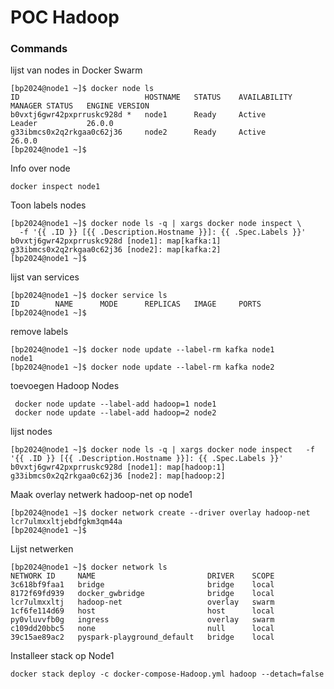 # POC Hadoop

### Commands

lijst van nodes in Docker Swarm

```console
[bp2024@node1 ~]$ docker node ls
ID                            HOSTNAME   STATUS    AVAILABILITY   MANAGER STATUS   ENGINE VERSION
b0vxtj6gwr42pxprruskc928d *   node1      Ready     Active         Leader           26.0.0
g33ibmcs0x2q2rkgaa0c62j36     node2      Ready     Active                          26.0.0
[bp2024@node1 ~]$
```

Info over node

```console
docker inspect node1
```

Toon labels nodes

```console
[bp2024@node1 ~]$ docker node ls -q | xargs docker node inspect \
  -f '{{ .ID }} [{{ .Description.Hostname }}]: {{ .Spec.Labels }}'
b0vxtj6gwr42pxprruskc928d [node1]: map[kafka:1]
g33ibmcs0x2q2rkgaa0c62j36 [node2]: map[kafka:2]
[bp2024@node1 ~]$

```

lijst van services

```console
[bp2024@node1 ~]$ docker service ls
ID        NAME      MODE      REPLICAS   IMAGE     PORTS
[bp2024@node1 ~]$
```

remove labels

```console
[bp2024@node1 ~]$ docker node update --label-rm kafka node1
node1
[bp2024@node1 ~]$ docker node update --label-rm kafka node2
```

toevoegen Hadoop Nodes

```console
 docker node update --label-add hadoop=1 node1
 docker node update --label-add hadoop=2 node2
```

lijst nodes

```console
[bp2024@node1 ~]$ docker node ls -q | xargs docker node inspect   -f '{{ .ID }} [{{ .Description.Hostname }}]: {{ .Spec.Labels }}'
b0vxtj6gwr42pxprruskc928d [node1]: map[hadoop:1]
g33ibmcs0x2q2rkgaa0c62j36 [node2]: map[hadoop:2]
```

Maak overlay netwerk hadoop-net op node1
```console
[bp2024@node1 ~]$ docker network create --driver overlay hadoop-net
lcr7ulmxxltjebdfgkm3qm44a
[bp2024@node1 ~]$
```

Lijst netwerken

```console
[bp2024@node1 ~]$ docker network ls
NETWORK ID     NAME                         DRIVER    SCOPE
3c618bf9faa1   bridge                       bridge    local
8172f69fd939   docker_gwbridge              bridge    local
lcr7ulmxxltj   hadoop-net                   overlay   swarm
1cf6fe114d69   host                         host      local
py0vluvvfb0g   ingress                      overlay   swarm
c109dd20bbc5   none                         null      local
39c15ae89ac2   pyspark-playground_default   bridge    local
```

Installeer stack op Node1

```
docker stack deploy -c docker-compose-Hadoop.yml hadoop --detach=false
```